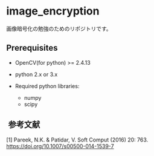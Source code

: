 # image_encryption
画像暗号化の勉強のためのリポジトリです。

## Prerequisites
+ OpenCV(for python) >= 2.4.13
+ python 2.x or 3.x
+ Required python libraries:
  
  - numpy
  - scipy

##  参考文献
[1] Pareek, N.K. & Patidar, V. Soft Comput (2016) 20: 763. https://doi.org/10.1007/s00500-014-1539-7
